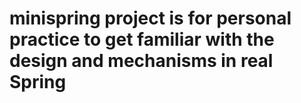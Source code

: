 # minispring project is for personal practice to get familiar with the design and mechanisms in real Spring

